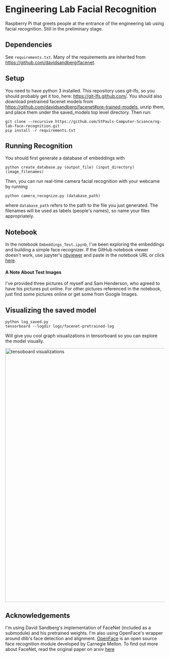 # Engineering Lab Facial Recognition
Raspberry Pi that greets people at the entrance of the engineering lab using
facial recognition. Still in the preliminary stage.

## Dependencies
See `requirements.txt`. Many of the requirements are inherited from
https://github.com/davidsandberg/facenet.

## Setup
You need to have python 3 installed. This repository uses git-lfs, so you
should probably get it too, here: https://git-lfs.github.com/. You should also
download pretrained facenet models from
https://github.com/davidsandberg/facenet#pre-trained-models, unzip them, and
place them under the saved_models top level directory. Then run:
```
git clone --recursive https://github.com/StPauls-Computer-Science/ng-lab-face-recognition.git
pip install -r requirements.txt
```

## Running Recognition
You should first generate a database of embeddings with
```
python create_database.py (output_file) (input_directory) (image_filenames)
```
Then, you can run real-time camera facial recognition with your webcame by
running
```
python camera_recognize.py (database_path)
```
where `database_path` refers to the path to the file you just generated. The
filenames will be used as labels (people's names), so name your files
appropriately.

## Notebook
In the notebook `Embeddings_Test.ipynb`, I've been exploring the embeddings
and building a simple face recognizer. If the GitHub notebook viewer doesn't
work, use jupyter's [nbviewer](https://nbviewer.jupyter.org/) and paste in the
notebook URL or click [here](https://nbviewer.jupyter.org/github/StPauls-Computer-Science/ng-lab-face-recognition/blob/master/Embeddings_Test.ipynb).

#### A Note About Test Images
I've provided three pictures of myself and Sam Henderson, who agreed to have
his pictures put online. For other pictures referenced in the notebook, just
find some pictures online or get some from Google Images.

## Visualizing the saved model
```
python log_saved.py
tensorboard --logdir logs/facenet-pretrained-log
```
Will give you cool graph visualizations in tensorboard so you can explore
the model visually.

<img src="https://i.imgur.com/N2HBm2d.png" width=800
alt="tensoboard visualizations">

## Acknowledgements
I'm using David Sandberg's implementation of FaceNet (included as a submodule)
and his pretrained weights. I'm also using OpenFace's wrapper around dlib's
face detection and alignment. [OpenFace](http://cmusatyalab.github.io/openface/)
is an open source face recognition module developed by Carnegie Mellon. To find
out more about FaceNet, read the original paper on arxiv [here](https://arxiv.org/abs/1503.03832)
